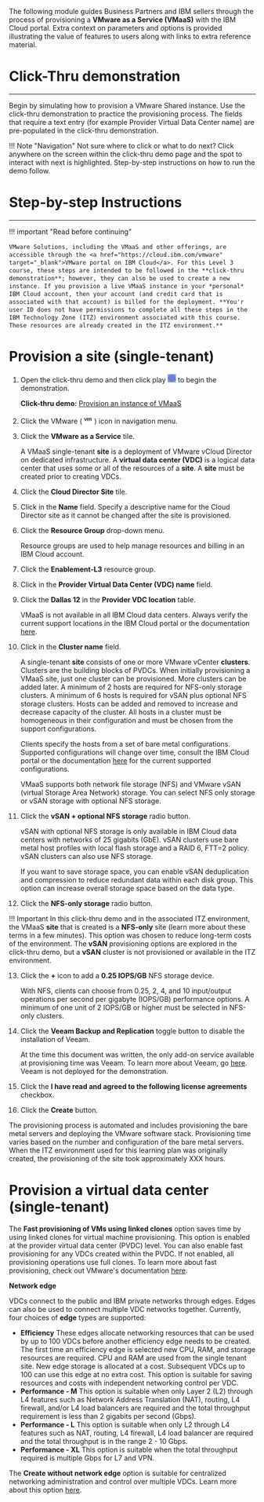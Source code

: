 The following module guides Business Partners and IBM sellers through the process of provisioning a **VMware as a Service (VMaaS)** with the IBM Cloud portal. Extra context on parameters and options is provided illustrating the value of features to users along with links to extra reference material.

#
# Click-Thru demonstration
-----------------------------

Begin by simulating how to provision a VMware Shared instance. Use the click-thru demonstration to practice the provisioning process. The fields that require a text entry (for example Provider Virtual Data Center name) are pre-populated in the click-thru demonstration. 

!!! Note "Navigation"
    Not sure where to click or what to do next? Click anywhere on the screen within the click-thru demo page and the spot to interact with next is highlighted. Step-by-step instructions on how to run the demo follow.

#
# Step-by-step Instructions
----------------------

!!! important "Read before continuing"

    VMware Solutions, including the VMaaS and other offerings, are accessible through the <a href="https://cloud.ibm.com/vmware" target="_blank">VMware portal on IBM Cloud</a>. For this Level 3 course, these steps are intended to be followed in the **click-thru demonstration**; however, they can also be used to create a new instance. If you provision a live VMaaS instance in your *personal* IBM Cloud account, then your account (and credit card that is associated with that account) is billed for the deployment. **You'r user ID does not have permissions to complete all these steps in the IBM Technology Zone (ITZ) environment associated with this course. These resources are already created in the ITZ environment.**

#
# Provision a site (single-tenant)


1. Open the click-thru demo and then click play ![](_attachments/ClickThruPlayButton.png) to begin the demonstration.

     **Click-thru demo:** <a href="https://ibm.github.io/SalesEnablement-test-repo/includes/VMaaS-provision-site/index.html" target ="_blank">Provision an instance of VMaaS</a>

2. Click the VMware (![](_attachments/VMicon.png)) icon in navigation menu.
3. Click the **VMware as a Service** tile.

    A VMaaS single-tenant **site** is a deployment of VMware vCloud Director on dedicated infrastructure. A **virtual data center (VDC)** is a logical data center that uses some or all of the resources of a **site**. A **site** must be created prior to creating VDCs. 

4. Click the **Cloud Director Site** tile.
5. Click in the **Name** field.
   Specify a descriptive name for the Cloud Director site as it cannot be changed after the site is provisioned. 

6. Click the **Resource Group** drop-down menu.

   Resource groups are used to help manage resources and billing in an IBM Cloud account.

7. Click the **Enablement-L3** resource group.
8. Click in the **Provider Virtual Data Center (VDC) name** field.
9. Click the **Dallas 12** in the **Provider VDC location** table.

   VMaaS is not available in all IBM Cloud data centers. Always verify the current support locations in the IBM Cloud portal or the documentation <a href="https://cloud.ibm.com/docs/vmwaresolutions?topic=vmwaresolutions-tenant-plan-deploy#tenant-plan-deploy-locations" target="_blank">here</a>.

10. Click in the **Cluster name** field.

    A single-tenant **site** consists of one or more VMware vCenter **clusters**. Clusters are the building blocks of PVDCs. When initially provisioning a VMaaS site, just one cluster can be provisioned. More clusters can be added later. A minimum of 2 hosts are required for NFS-only storage clusters. A minimum of 6 hosts is required for vSAN plus optional NFS storage clusters. Hosts can be added and removed to increase and decrease capacity of the cluster. All hosts in a cluster must be homogeneous in their configuration and must be chosen from the support configurations.

    Clients specify the hosts from a set of bare metal configurations. Supported configurations will change over time, consult the IBM Cloud portal or the documentation <a href="https://cloud.ibm.com/docs/vmwaresolutions?topic=vmwaresolutions-tenant-plan-deploy#tenant-plan-deploy-bms-req" target="_blank">here</a> for the current supported configurations.

    VMaaS supports both network file storage (NFS) and VMware vSAN (virtual Storage Area Network) storage. You can select NFS only storage or vSAN storage with optional NFS storage. 

11. Click the **vSAN + optional NFS storage** radio button.

    vSAN with optional NFS storage is only available in IBM Cloud data centers with networks of 25 gigabits (GbE). vSAN clusters use bare metal host profiles with local flash storage and a RAID 6, FTT=2 policy. vSAN clusters can also use NFS storage.

    If you want to save storage space, you can enable vSAN deduplication and compression to reduce redundant data within each disk group. This option can increase overall storage space based on the data type.

12. Click the **NFS-only storage** radio button.

!!! Important
    In this click-thru demo and in the associated ITZ environment, the VMaaS **site** that is created is a **NFS-only** site (learn more about these terms in a few minutes). This option was chosen to reduce long-term costs of the environment. The **vSAN** provisioning options are explored in the click-thru demo, but a **vSAN** cluster is not provisioned or available in the ITZ environment.

13. Click the **+** icon to add a **0.25 IOPS/GB** NFS storage device.

    With NFS, clients can choose from 0.25, 2, 4, and 10 input/output operations per second per gigabyte (IOPS/GB) performance options. A minimum of one unit of 2 IOPS/GB or higher must be selected in NFS-only clusters.

14. Click the **Veeam Backup and Replication** toggle button to disable the installation of Veeam.

    At the time this document was written, the only add-on service available at provisioning time was Veeam. To learn more about Veeam, go <a href="https://cloud.ibm.com/docs/vmwaresolutions?topic=vmwaresolutions-tenant-veeam" target="_blank">here</a>. Veeam is not deployed for the demonstration.

15. Click the **I have read and agreed to the following license agreements** checkbox.
16. Click the **Create** button.

The provisioning process is automated and includes provisioning the bare metal servers and deploying the VMware software stack. Provisioning time varies based on the number and configuration of the bare metal servers. When the ITZ environment used for this learning plan was originally created, the provisioning of the site took approximately XXX hours.


#
# Provision a virtual data center (single-tenant)

The **Fast provisioning of VMs using linked clones** option saves time by using linked clones for virtual machine provisioning. This option is enabled at the provider virtual data center (PVDC) level. You can also enable fast provisioning for any VDCs created within the PVDC. If not enabled, all provisioning operations use full clones. To learn more about fast provisioning, check out VMware's documentation <a href="https://docs.vmware.com/en/VMware-Cloud-Director/10.4/VMware-Cloud-Director-Tenant-Portal-Guide/GUID-4C232B62-4C95-44FF-AD8F-DA2588A5BACC.html" target="_blank">here</a>. 


**Network edge**

VDCs connect to the public and IBM private networks through edges. Edges can also be used to connect multiple VDC networks together. Currently, four choices of **edge** types are supported: 
- **Efficiency** 	These edges allocate networking resources that can be used by up to 100 VDCs before another efficiency edge needs to be created. The first time an efficiency edge is selected new CPU, RAM, and storage resources are required. CPU and RAM are used from the single tenant site. New edge storage is allocated at a cost. Subsequent VDCs up to 100 can use this edge at no extra cost. This option is suitable for saving resources and costs with independent networking control per VDC.
- **Performance - M** 	This option is suitable when only Layer 2 (L2) through L4 features such as Network Address Translation (NAT), routing, L4 firewall, and/or L4 load balancers are required and the total throughput requirement is less than 2 gigabits per second (Gbps).
- **Performance - L** 	This option is suitable when only L2 through L4 features such as NAT, routing, L4 firewall, L4 load balancer are required and the total throughput is in the range 2 - 10 Gbps.
- **Performance - XL** 	This option is suitable when the total throughput required is multiple Gbps for L7 and VPN. 

The **Create without network edge** option is suitable for centralized networking administration and control over multiple VDCs. Learn more about this option <a href="https://cloud.ibm.com/docs/vmware-service?topic=vmware-service-vdc-adding#vdc-adding-procedure" target="_blank">here</a>.